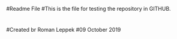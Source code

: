 #Readme File 
#This is the file for testing the repository in GITHUB.
#
#Created br Roman Leppek
#09 October 2019
